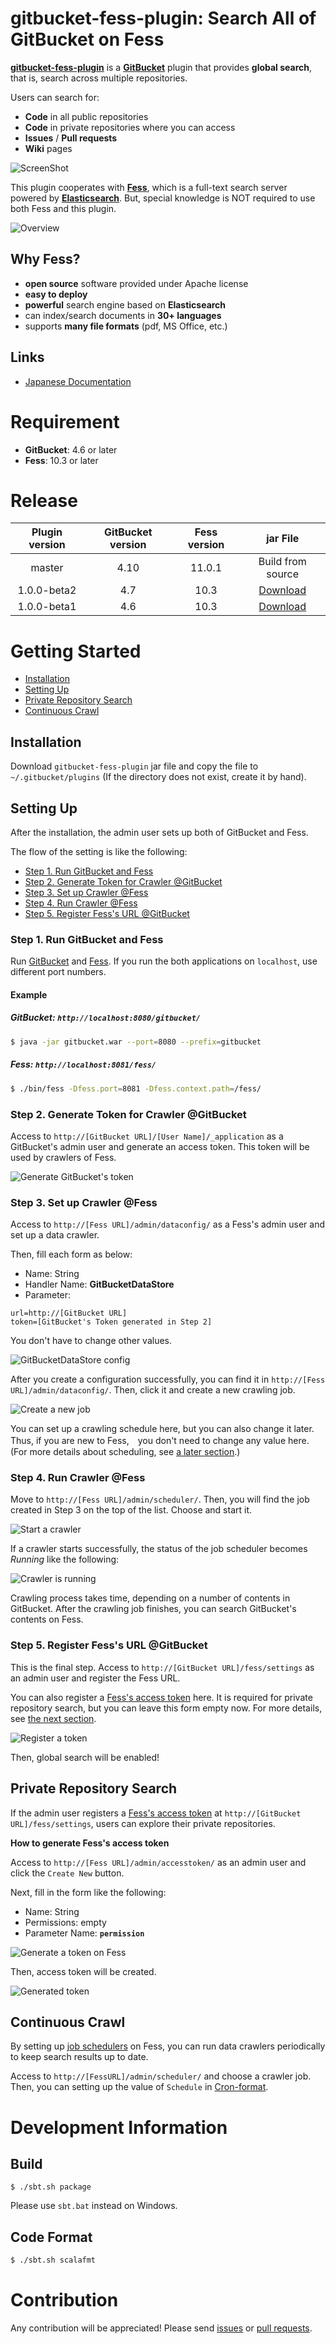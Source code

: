gitbucket-fess-plugin: Search All of GitBucket on Fess
==

[**gitbucket-fess-plugin**](https://github.com/codelibs/gitbucket-fess-plugin) is a [**GitBucket**](https://github.com/gitbucket/gitbucket) plugin that provides **global search**, that is, search across multiple repositories.

Users can search for:
* **Code** in all public repositories
* **Code** in private repositories where you can access
* **Issues** / **Pull requests**
* **Wiki** pages

![ScreenShot](images/demo.png)

This plugin cooperates with [**Fess**](https://github.com/codelibs/fess), which is a full-text search server powered by [**Elasticsearch**](https://www.elastic.co/products/elasticsearch).
But, special knowledge is NOT required to use both Fess and this plugin.

![Overview](images/overview.png)

Why Fess?
--
* **open source** software provided under Apache license
* **easy to deploy**
* **powerful** search engine based on **Elasticsearch**
* can index/search documents in **30+ languages**
* supports **many file formats** (pdf, MS Office, etc.)


Links
--
* [Japanese Documentation](http://qiita.com/kw_udon/items/06d385b88dafed4bd609)


# Requirement
* **GitBucket**: 4.6 or later
* **Fess**: 10.3 or later

# Release

| Plugin version | GitBucket version | Fess version | jar File                                                                                                                                             |
|:--------------:|:-----------------:|:------------:|:----------------------------------------------------------------------------------------------------------------------------------------------------:|
| master         | 4.10              | 11.0.1       | Build from source                                                                                                                                    |
| 1.0.0-beta2    | 4.7               | 10.3         | [Download](http://central.maven.org/maven2/org/codelibs/gitbucket/gitbucket-fess-plugin_2.11/1.0.0-beta2/gitbucket-fess-plugin_2.11-1.0.0-beta2.jar) |
| 1.0.0-beta1    | 4.6               | 10.3         | [Download](http://central.maven.org/maven2/org/codelibs/gitbucket/gitbucket-fess-plugin_2.11/1.0.0-beta1/gitbucket-fess-plugin_2.11-1.0.0-beta1.jar) |

# Getting Started

* [Installation](#installation)
* [Setting Up](#setting-up)
* [Private Repository Search](#private-repository-search)
* [Continuous Crawl](#continuous-crawl)

## Installation
Download `gitbucket-fess-plugin` jar file and copy the file to `~/.gitbucket/plugins` (If the directory does not exist, create it by hand).

## Setting Up
After the installation, the admin user sets up both of GitBucket and Fess.

The flow of the setting is like the following:

* [Step 1. Run GitBucket and Fess](#step-1-run-gitbucket-and-fess)
* [Step 2. Generate Token for Crawler @GitBucket](#step-2-generate-token-for-crawler-gitbucket)
* [Step 3. Set up Crawler @Fess](#step-3-set-up-crawler-fess)
* [Step 4. Run Crawler @Fess](#step-4-run-crawler-fess)
* [Step 5. Register Fess's URL @GitBucket](#step-5-register-fesss-url-gitbucket)

### Step 1. Run GitBucket and Fess
Run [GitBucket](https://github.com/gitbucket/gitbucket) and [Fess](https://github.com/codelibs/fess).
If you run the both applications on `localhost`, use different port numbers.

#### Example
##### GitBucket: `http://localhost:8080/gitbucket/`
```bash
$ java -jar gitbucket.war --port=8080 --prefix=gitbucket
```

##### Fess: `http://localhost:8081/fess/`
```bash
$ ./bin/fess -Dfess.port=8081 -Dfess.context.path=/fess/
```


### Step 2. Generate Token for Crawler @GitBucket
Access to `http://[GitBucket URL]/[User Name]/_application` as a GitBucket's admin user and generate an access token.
This token will be used by crawlers of Fess.

![Generate GitBucket's token](images/step2.png)

### Step 3. Set up Crawler @Fess
Access to `http://[Fess URL]/admin/dataconfig/` as a Fess's admin user and set up a data crawler.

Then, fill each form as below:
* Name: String
* Handler Name: **GitBucketDataStore**
* Parameter:
```
url=http://[GitBucket URL]
token=[GitBucket's Token generated in Step 2]
```
You don't have to change other values.

![GitBucketDataStore config](images/step3-1.png)

After you create a configuration successfully, you can find it in `http://[Fess URL]/admin/dataconfig/`.
Then, click it and create a new crawling job.

![Create a new job](images/step3-2.png)

You can set up a crawling schedule here, but you can also change it later.
Thus, if you are new to Fess,　you don't need to change any value here.
(For more details about scheduling, see [a later section](#continuous-crawl).)

### Step 4. Run Crawler @Fess
Move to `http://[Fess URL]/admin/scheduler/`.
Then, you will find the job created in Step 3 on the top of the list.
Choose and start it.

![Start a crawler](images/step4-1.png)

If a crawler starts successfully, the status of the job scheduler becomes *Running* like the following:

![Crawler is running](images/step4-2.png)

Crawling process takes time, depending on a number of contents in GitBucket.
After the crawling job finishes, you can search GitBucket's contents on Fess.

### Step 5. Register Fess's URL @GitBucket
This is the final step.
Access to `http://[GitBucket URL]/fess/settings` as an admin user and register the Fess URL.

You can also register a [Fess's access token](http://fess.codelibs.org/11.0/admin/accesstoken-guide.html) here.
It is required for private repository search, but you can leave this form empty now.
For more details, see [the next section](#private-repository-search).

![Register a token](images/step5.png)

Then, global search will be enabled!

## Private Repository Search
If the admin user registers a [Fess's access token](http://fess.codelibs.org/11.0/admin/accesstoken-guide.html) at `http://[GitBucket URL]/fess/settings`,
users can explore their private repositories.

**How to generate Fess's access token**

Access to `http://[Fess URL]/admin/accesstoken/` as an admin user and
click the `Create New` button.

Next, fill in the form like the following:
* Name: String
* Permissions: empty
* Parameter Name: **`permission`**

![Generate a token on Fess](images/fess-access-token.png)

Then, access token will be created.

![Generated token](images/fess-generated-token.png)


## Continuous Crawl
By setting up [job schedulers](http://fess.codelibs.org/11.0/admin/scheduler-guide.html) on Fess,
you can run data crawlers periodically to keep search results up to date.

Access to `http://[FessURL]/admin/scheduler/` and choose a crawler job.
Then, you can setting up the value of `Schedule` in [Cron-format](https://en.wikipedia.org/wiki/Cron).

# Development Information

## Build

```
$ ./sbt.sh package
```
 Please use `sbt.bat` instead on Windows.

## Code Format
```bash
$ ./sbt.sh scalafmt
```

# Contribution
Any contribution will be appreciated!
Please send [issues](https://github.com/codelibs/gitbucket-fess-plugin/issues) or [pull requests](https://github.com/codelibs/gitbucket-fess-plugin/pulls).
